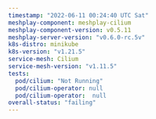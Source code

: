 ```yaml
---
timestamp: "2022-06-11 00:24:40 UTC Sat"
meshplay-component: meshplay-cilium
meshplay-component-version: v0.5.11
meshplay-server-version: "v0.6.0-rc.5v"
k8s-distro: minikube
k8s-version: "v1.21.5"
service-mesh: Cilium
service-mesh-version: "v1.11.5"
tests:
  pod/cilium: "Not Running"
  pod/cilium-operator: null
  pod/cilium-operator:  null
overall-status: "failing"
---
```

